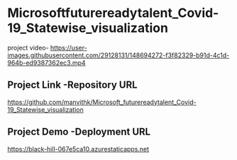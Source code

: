 # Microsoftfuturereadytalent_Covid-19_Statewise_visualization
project video-
https://user-images.githubusercontent.com/29128131/148694272-f3f82329-b91d-4c1d-964b-ed9387362ec3.mp4
## Project Link -Repository URL
https://github.com/manvithk/Microsoft_futurereadytalent_Covid-19_Statewise_visualization
## Project Demo -Deployment URL
https://black-hill-067e5ca10.azurestaticapps.net
